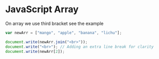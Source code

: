 # JavaScript Array

On array we use third bracket see the example

```javascript
var newArr = ["mango", "apple", "banana", "lichu"];

document.write(newArr.join("<br>"));
document.write("<br>"); // Adding an extra line break for clarity
document.write(newArr[2]);

```
